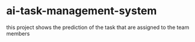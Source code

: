 # ai-task-management-system
this project shows the prediction of the task that are assigned to the team members
